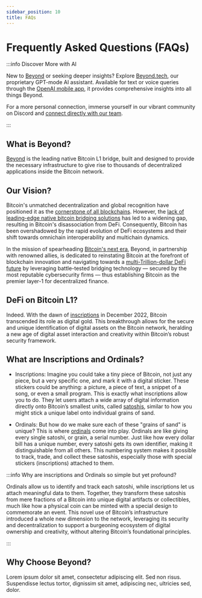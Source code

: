 ```yaml
---
sidebar_position: 10
title: FAQs
---
```


# Frequently Asked Questions (FAQs)

:::info Discover More with AI

New to [Beyond](https://www.beyond.tech/) or seeking deeper insights? Explore [Beyond.tech](s), our proprietary GPT-mode AI assistant. Available for text or voice queries through the [OpenAI mobile app](https://openai.com/blog/introducing-the-chatgpt-app-for-ios), it provides comprehensive insights into all things Beyond.

For a more personal connection, immerse yourself in our vibrant community on Discord and [connect directly with our team](https://connect.beyond.tech/).

:::

## What is Beyond?

[Beyond](https://www.beyond.tech/) is the leading native Bitcoin L1 bridge, built and designed to provide the necessary infrastructure to give rise to thousands of decentralized applications inside the Bitcoin network.

## Our Vision?

Bitcoin's unmatched decentralization and global recognition have positioned it as the [cornerstone of all blockchains](https://coinmarketcap.com/). However, the [lack of leading-edge native bitcoin bridging solutions](https://defillama.com/bridges) has led to a widening gap, resulting in Bitcoin's disassociation from DeFi. Consequently, Bitcoin has been overshadowed by the rapid evolution of DeFi ecosystems and their shift towards omnichain interoperability and multichain dynamics.

In the mission of spearheading [Bitcoin's next era](https://en.wikipedia.org/wiki/History_of_bitcoin), Beyond, in partnership with renowned allies, is dedicated to reinstating Bitcoin at the forefront of blockchain innovation and navigating towards a [multi-Trillion-dollar DeFi future](https://blockworks.co/news/bitcoin-defi-future) by leveraging battle-tested bridging technology — secured by the most reputable cybersecurity firms — thus establishing Bitcoin as the premier layer-1 for decentralized finance.

## DeFi on Bitcoin L1?

Indeed. With the dawn of [inscriptions](https://unchained.com/blog/bitcoin-inscriptions-ordinals/) in December 2022, Bitcoin transcended its role as digital gold. This breakthrough allows for the secure and unique identification of digital assets on the Bitcoin network, heralding a new age of digital asset interaction and creativity within Bitcoin’s robust security framework.

## What are Inscriptions and Ordinals?

- Inscriptions: Imagine you could take a tiny piece of Bitcoin, not just any piece, but a very specific one, and mark it with a digital sticker. These stickers could be anything: a picture, a piece of text, a snippet of a song, or even a small program. This is exactly what inscriptions allow you to do. They let users attach a wide array of digital information directly onto Bitcoin’s smallest units, called [satoshis](https://www.investopedia.com/terms/s/satoshi.asp), similar to how you might stick a unique label onto individual grains of sand.

- Ordinals: But how do we make sure each of these "grains of sand" is unique? This is where [ordinals](https://unchained.com/blog/bitcoin-inscriptions-ordinals) come into play. Ordinals are like giving every single satoshi, or grain, a serial number. Just like how every dollar bill has a unique number, every satoshi gets its own identifier, making it distinguishable from all others. This numbering system makes it possible to track, trade, and collect these satoshis, especially those with special stickers (inscriptions) attached to them.

:::info Why are inscriptions and Ordinals so simple but yet profound?

Ordinals allow us to identify and track each satoshi, while inscriptions let us attach meaningful data to them. Together, they transform these satoshis from mere fractions of a Bitcoin into unique digital artifacts or collectibles, much like how a physical coin can be minted with a special design to commemorate an event. This novel use of Bitcoin’s infrastructure introduced a whole new dimension to the network, leveraging its security and decentralization to support a burgeoning ecosystem of digital ownership and creativity, without altering Bitcoin’s foundational principles.

:::

## Why Choose Beyond?

Lorem ipsum dolor sit amet, consectetur adipiscing elit. Sed non risus. Suspendisse lectus tortor, dignissim sit amet, adipiscing nec, ultricies sed, dolor.
